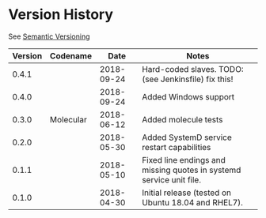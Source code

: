 # Version History

See [Semantic Versioning](http://semver.org/spec/v2.0.0.html)

|Version|Codename|Date|Notes|
|---|---|---|---|
|0.4.1| |2018-09-24|Hard-coded slaves. TODO: (see Jenkinsfile) fix this!|
|0.4.0| |2018-09-24|Added Windows support|
|0.3.0|Molecular|2018-06-12|Added molecule tests|
|0.2.0| |2018-05-30|Added SystemD service restart capabilities|
|0.1.1| |2018-05-10|Fixed line endings and missing quotes in systemd service unit file.|
|0.1.0| |2018-04-30|Initial release (tested on Ubuntu 18.04 and RHEL7).|
